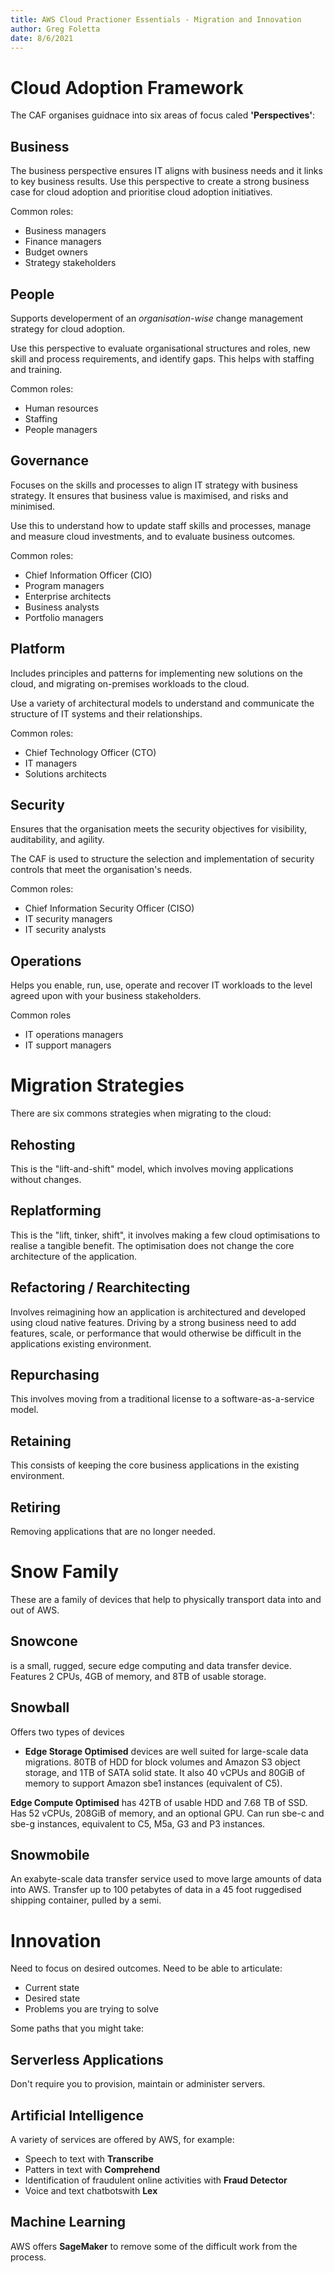 ```yaml
---
title: AWS Cloud Practioner Essentials - Migration and Innovation
author: Greg Foletta
date: 8/6/2021
---
```


# Cloud Adoption Framework

The CAF organises guidnace into six areas of focus caled **'Perspectives'**:

## Business

The business perspective ensures IT aligns with business needs and it links to key business results.
 Use this perspective to create a strong business case for cloud adoption and prioritise cloud adoption initiatives.

Common roles:

- Business managers
- Finance managers
- Budget owners
- Strategy stakeholders

## People

Supports developerment of an *organisation-wise* change management strategy for cloud adoption.

Use this perspective to evaluate organisational structures and roles, new skill and process requirements, and identify gaps. This helps with staffing and training.

Common roles:

- Human resources
- Staffing
- People managers

## Governance

Focuses on the skills and processes to align IT strategy with business strategy. It ensures that business value is maximised, and risks and minimised.

Use this to understand how to update staff skills and processes, manage and measure cloud investments, and to evaluate business outcomes.

Common roles:

- Chief Information Officer (CIO)
- Program managers
- Enterprise architects
- Business analysts
- Portfolio managers

## Platform

Includes principles and patterns for implementing new solutions on the cloud, and migrating on-premises workloads to the cloud.

Use a variety of architectural models to understand and communicate the structure of IT systems and their relationships.

Common roles:

- Chief Technology Officer (CTO)
- IT managers
- Solutions architects

## Security

Ensures that the organisation meets the security objectives for visibility, auditability, and agility.

The CAF is used to structure the selection and implementation of security controls that meet the organisation's needs.

Common roles:

- Chief Information Security Officer (CISO)
- IT security managers
- IT security analysts

## Operations

Helps you enable, run, use, operate and recover IT workloads to the level agreed upon with your business stakeholders.

Common roles

- IT operations managers
- IT support managers

# Migration Strategies

There are six commons strategies when migrating to the cloud:

## Rehosting

This is the "lift-and-shift" model, which involves moving applications without changes.

## Replatforming

This is the "lift, tinker, shift", it involves making a few cloud optimisations to realise a tangible benefit. The optimisation does not change the core architecture of the application.

## Refactoring / Rearchitecting

Involves reimagining how an application is architectured and developed using cloud native features. Driving by a strong business need to add features, scale, or performance that would otherwise be difficult in the applications existing environment.

## Repurchasing

This involves moving from a traditional license to a software-as-a-service model.

## Retaining

This consists of keeping the core business applications in the existing environment.

## Retiring

Removing applications that are no longer needed.

# Snow Family

These are a family of devices that help to physically transport data into and out of AWS.

## Snowcone

is a small, rugged, secure edge computing and data transfer device. Features 2 CPUs, 4GB of memory, and 8TB of usable storage.

## Snowball

Offers two types of devices

- **Edge Storage Optimised** devices are well suited for large-scale data migrations. 80TB of HDD for block volumes and Amazon S3 object storage, and 1TB of SATA solid state. It also 40 vCPUs and 80GiB of memory to support Amazon sbe1 instances (equivalent of C5).

**Edge Compute Optimised** has 42TB of usable HDD and 7.68 TB of SSD. Has 52 vCPUs, 208GiB of memory, and an optional GPU. Can run sbe-c and sbe-g instances, equivalent to C5, M5a, G3 and P3 instances.

## Snowmobile

An exabyte-scale data transfer service used to move large amounts of data into AWS. Transfer up to 100 petabytes of data in a 45 foot ruggedised shipping container, pulled by a semi.

# Innovation

Need to focus on desired outcomes. Need to be able to articulate:

- Current state
- Desired state
- Problems you are trying to solve

Some paths that you might take:

## Serverless Applications

Don't require you to provision, maintain or administer servers.

## Artificial Intelligence

A variety of services are offered by AWS, for example:

- Speech to text with **Transcribe**
- Patters in text with **Comprehend**
- Identification of fraudulent online activities with **Fraud Detector**
- Voice and text chatbotswith **Lex**

## Machine Learning

AWS offers **SageMaker** to remove some of the difficult work from the process.


